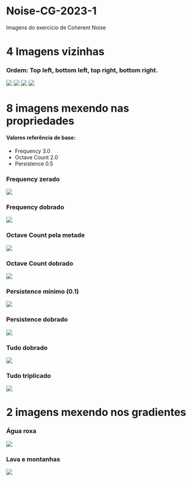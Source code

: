 # Noise-CG-2023-1
Imagens do exercício de Coherent Noise

# 4 Imagens vizinhas
### Ordem: Top left, bottom left, top right, bottom right.

![](neighbour-top-left.bmp)
![](neighbour-bottom-left.bmp)
![](neighbour-top-right.bmp)
![](neighbour-bottom-right.bmp)

# 8 imagens mexendo nas propriedades
#### Valores referência de base:
- Frequency 3.0
- Octave Count 2.0
- Persistence 0.5

### Frequency zerado
![](decreasedFrequency.bmp)

### Frequency dobrado
![](increasedFrequency.bmp)

### Octave Count pela metade
![](decreasedOctaveCount.bmp)

### Octave Count dobrado
![](increasedOctaveCount.bmp)

### Persistence mínimo (0.1)
![](decreasedPersistence.bmp)

### Persistence dobrado
![](increasedPersistence.bmp)

### Tudo dobrado
![](doubleEverything.bmp)

### Tudo triplicado
![](tripleEverything.bmp)

# 2 imagens mexendo nos gradientes

### Água roxa
![](purpleSeas.bmp)

### Lava e montanhas
![](lavaMountains.bmp)
